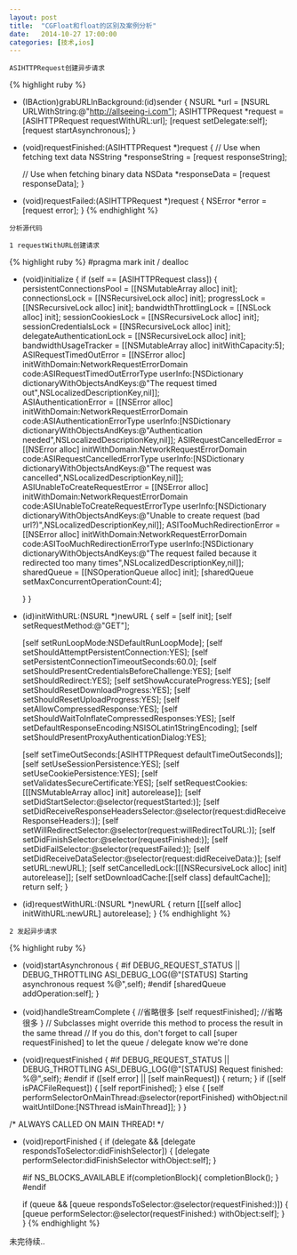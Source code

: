 ```yaml
---
layout: post
title:  "CGFloat和float的区别及案例分析"
date:   2014-10-27 17:00:00
categories: [技术,ios]
---
```


`ASIHTTPRequest创建异步请求`

{% highlight ruby %}
- (IBAction)grabURLInBackground:(id)sender
{
    NSURL *url = [NSURL URLWithString:@"http://allseeing-i.com"];
    ASIHTTPRequest *request = [ASIHTTPRequest requestWithURL:url];
    [request setDelegate:self];
    [request startAsynchronous];
}

- (void)requestFinished:(ASIHTTPRequest *)request
{
    // Use when fetching text data
    NSString *responseString = [request responseString];
    
    // Use when fetching binary data
    NSData *responseData = [request responseData];
}

- (void)requestFailed:(ASIHTTPRequest *)request
{
    NSError *error = [request error];
}
{% endhighlight %}


`分析源代码`

`1 requestWithURL创建请求`

{% highlight ruby %}
#pragma mark init / dealloc

+ (void)initialize
{
	if (self == [ASIHTTPRequest class]) {
		persistentConnectionsPool = [[NSMutableArray alloc] init];
		connectionsLock = [[NSRecursiveLock alloc] init];
		progressLock = [[NSRecursiveLock alloc] init];
		bandwidthThrottlingLock = [[NSLock alloc] init];
		sessionCookiesLock = [[NSRecursiveLock alloc] init];
		sessionCredentialsLock = [[NSRecursiveLock alloc] init];
		delegateAuthenticationLock = [[NSRecursiveLock alloc] init];
		bandwidthUsageTracker = [[NSMutableArray alloc] initWithCapacity:5];
		ASIRequestTimedOutError = [[NSError alloc] initWithDomain:NetworkRequestErrorDomain code:ASIRequestTimedOutErrorType userInfo:[NSDictionary dictionaryWithObjectsAndKeys:@"The request timed out",NSLocalizedDescriptionKey,nil]];  
		ASIAuthenticationError = [[NSError alloc] initWithDomain:NetworkRequestErrorDomain code:ASIAuthenticationErrorType userInfo:[NSDictionary dictionaryWithObjectsAndKeys:@"Authentication needed",NSLocalizedDescriptionKey,nil]];
		ASIRequestCancelledError = [[NSError alloc] initWithDomain:NetworkRequestErrorDomain code:ASIRequestCancelledErrorType userInfo:[NSDictionary dictionaryWithObjectsAndKeys:@"The request was cancelled",NSLocalizedDescriptionKey,nil]];
		ASIUnableToCreateRequestError = [[NSError alloc] initWithDomain:NetworkRequestErrorDomain code:ASIUnableToCreateRequestErrorType userInfo:[NSDictionary dictionaryWithObjectsAndKeys:@"Unable to create request (bad url?)",NSLocalizedDescriptionKey,nil]];
		ASITooMuchRedirectionError = [[NSError alloc] initWithDomain:NetworkRequestErrorDomain code:ASITooMuchRedirectionErrorType userInfo:[NSDictionary dictionaryWithObjectsAndKeys:@"The request failed because it redirected too many times",NSLocalizedDescriptionKey,nil]];
		sharedQueue = [[NSOperationQueue alloc] init];
		[sharedQueue setMaxConcurrentOperationCount:4];

	}
}


- (id)initWithURL:(NSURL *)newURL
{
	self = [self init];
	[self setRequestMethod:@"GET"];

	[self setRunLoopMode:NSDefaultRunLoopMode];
	[self setShouldAttemptPersistentConnection:YES];
	[self setPersistentConnectionTimeoutSeconds:60.0];
	[self setShouldPresentCredentialsBeforeChallenge:YES];
	[self setShouldRedirect:YES];
	[self setShowAccurateProgress:YES];
	[self setShouldResetDownloadProgress:YES];
	[self setShouldResetUploadProgress:YES];
	[self setAllowCompressedResponse:YES];
	[self setShouldWaitToInflateCompressedResponses:YES];
	[self setDefaultResponseEncoding:NSISOLatin1StringEncoding];
	[self setShouldPresentProxyAuthenticationDialog:YES];
	
	[self setTimeOutSeconds:[ASIHTTPRequest defaultTimeOutSeconds]];
	[self setUseSessionPersistence:YES];
	[self setUseCookiePersistence:YES];
	[self setValidatesSecureCertificate:YES];
	[self setRequestCookies:[[[NSMutableArray alloc] init] autorelease]];
	[self setDidStartSelector:@selector(requestStarted:)];
	[self setDidReceiveResponseHeadersSelector:@selector(request:didReceiveResponseHeaders:)];
	[self setWillRedirectSelector:@selector(request:willRedirectToURL:)];
	[self setDidFinishSelector:@selector(requestFinished:)];
	[self setDidFailSelector:@selector(requestFailed:)];
	[self setDidReceiveDataSelector:@selector(request:didReceiveData:)];
	[self setURL:newURL];
	[self setCancelledLock:[[[NSRecursiveLock alloc] init] autorelease]];
	[self setDownloadCache:[[self class] defaultCache]];
	return self;
}

+ (id)requestWithURL:(NSURL *)newURL
{
	return [[[self alloc] initWithURL:newURL] autorelease];
}
{% endhighlight %}

`2 发起异步请求`

{% highlight ruby %}
- (void)startAsynchronous
{
#if DEBUG_REQUEST_STATUS || DEBUG_THROTTLING
ASI_DEBUG_LOG(@"[STATUS] Starting asynchronous request %@",self);
#endif
    [sharedQueue addOperation:self];
}

- (void)handleStreamComplete
{
    //省略很多
    [self requestFinished];
    //省略很多
}
// Subclasses might override this method to process the result in the same thread
// If you do this, don't forget to call [super requestFinished] to let the queue / delegate know we're done
- (void)requestFinished
{
#if DEBUG_REQUEST_STATUS || DEBUG_THROTTLING
	ASI_DEBUG_LOG(@"[STATUS] Request finished: %@",self);
#endif
	if ([self error] || [self mainRequest]) {
		return;
	}
	if ([self isPACFileRequest]) {
		[self reportFinished];
	} else {
		[self performSelectorOnMainThread:@selector(reportFinished) withObject:nil waitUntilDone:[NSThread isMainThread]];
	}
}

/* ALWAYS CALLED ON MAIN THREAD! */
- (void)reportFinished
{
	if (delegate && [delegate respondsToSelector:didFinishSelector]) {
		[delegate performSelector:didFinishSelector withObject:self];
	}

	#if NS_BLOCKS_AVAILABLE
	if(completionBlock){
		completionBlock();
	}
	#endif

	if (queue && [queue respondsToSelector:@selector(requestFinished:)]) {
		[queue performSelector:@selector(requestFinished:) withObject:self];
	}
}
{% endhighlight %}

未完待续..
